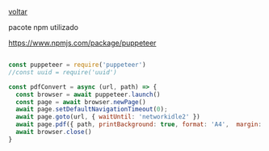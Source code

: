 
<a href="https://github.com/GeeksB15/guia-referencia-js">voltar</a>

pacote npm utilizado

https://www.npmjs.com/package/puppeteer


```js

const puppeteer = require('puppeteer')
//const uuid = require('uuid')

const pdfConvert = async (url, path) => {
  const browser = await puppeteer.launch()
  const page = await browser.newPage()
  await page.setDefaultNavigationTimeout(0); 
  await page.goto(url, { waitUntil: 'networkidle2' })
  await page.pdf({ path, printBackground: true, format: 'A4',  margin: { left: '0.5cm'} })
  await browser.close()
}